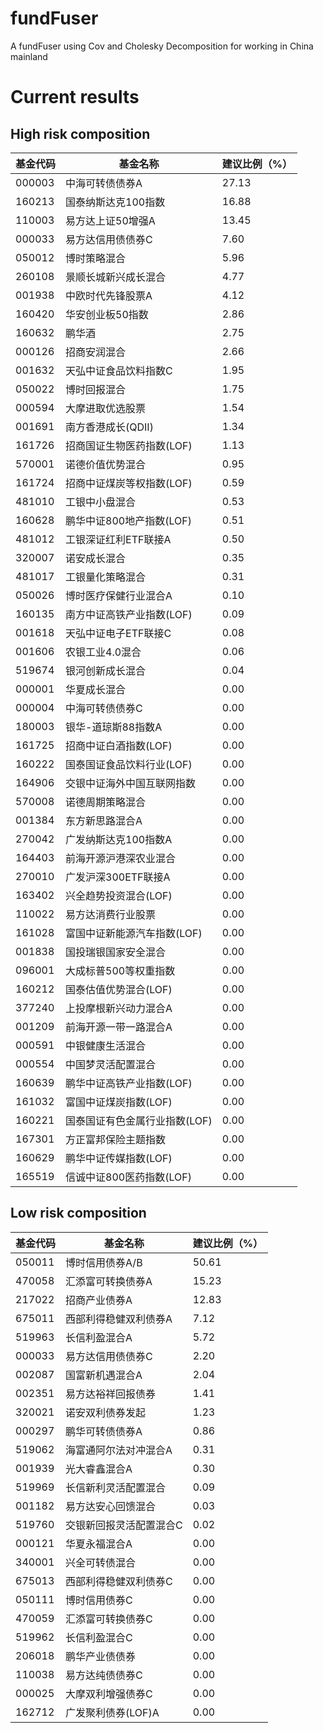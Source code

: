 # fundFuser
A fundFuser using Cov and Cholesky Decomposition for working in China mainland

# Current results
## High risk composition
|基金代码|基金名称|建议比例（%）|
|----|----|----|
| 000003 | 中海可转债债券A                    | 27.13 |
| 160213 | 国泰纳斯达克100指数                | 16.88 |
| 110003 | 易方达上证50增强A                  | 13.45 |
| 000033 | 易方达信用债债券C                  |  7.60 |
| 050012 | 博时策略混合                       |  5.96 |
| 260108 | 景顺长城新兴成长混合               |  4.77 |
| 001938 | 中欧时代先锋股票A                  |  4.12 |
| 160420 | 华安创业板50指数                   |  2.86 |
| 160632 | 鹏华酒                             |  2.75 |
| 000126 | 招商安润混合                       |  2.66 |
| 001632 | 天弘中证食品饮料指数C              |  1.95 |
| 050022 | 博时回报混合                       |  1.75 |
| 000594 | 大摩进取优选股票                   |  1.54 |
| 001691 | 南方香港成长(QDII)                 |  1.34 |
| 161726 | 招商国证生物医药指数(LOF)          |  1.13 |
| 570001 | 诺德价值优势混合                   |  0.95 |
| 161724 | 招商中证煤炭等权指数(LOF)          |  0.59 |
| 481010 | 工银中小盘混合                     |  0.53 |
| 160628 | 鹏华中证800地产指数(LOF)           |  0.51 |
| 481012 | 工银深证红利ETF联接A               |  0.50 |
| 320007 | 诺安成长混合                       |  0.35 |
| 481017 | 工银量化策略混合                   |  0.31 |
| 050026 | 博时医疗保健行业混合A              |  0.10 |
| 160135 | 南方中证高铁产业指数(LOF)          |  0.09 |
| 001618 | 天弘中证电子ETF联接C               |  0.08 |
| 001606 | 农银工业4.0混合                    |  0.06 |
| 519674 | 银河创新成长混合                   |  0.04 |
| 000001 | 华夏成长混合                       |  0.00 |
| 000004 | 中海可转债债券C                    |  0.00 |
| 180003 | 银华-道琼斯88指数A                 |  0.00 |
| 161725 | 招商中证白酒指数(LOF)              |  0.00 |
| 160222 | 国泰国证食品饮料行业(LOF)          |  0.00 |
| 164906 | 交银中证海外中国互联网指数         |  0.00 |
| 570008 | 诺德周期策略混合                   |  0.00 |
| 001384 | 东方新思路混合A                    |  0.00 |
| 270042 | 广发纳斯达克100指数A               |  0.00 |
| 164403 | 前海开源沪港深农业混合             |  0.00 |
| 270010 | 广发沪深300ETF联接A                |  0.00 |
| 163402 | 兴全趋势投资混合(LOF)              |  0.00 |
| 110022 | 易方达消费行业股票                 |  0.00 |
| 161028 | 富国中证新能源汽车指数(LOF)        |  0.00 |
| 001838 | 国投瑞银国家安全混合               |  0.00 |
| 096001 | 大成标普500等权重指数              |  0.00 |
| 160212 | 国泰估值优势混合(LOF)              |  0.00 |
| 377240 | 上投摩根新兴动力混合A              |  0.00 |
| 001209 | 前海开源一带一路混合A              |  0.00 |
| 000591 | 中银健康生活混合                   |  0.00 |
| 000554 | 中国梦灵活配置混合                 |  0.00 |
| 160639 | 鹏华中证高铁产业指数(LOF)          |  0.00 |
| 161032 | 富国中证煤炭指数(LOF)              |  0.00 |
| 160221 | 国泰国证有色金属行业指数(LOF)      |  0.00 |
| 167301 | 方正富邦保险主题指数               |  0.00 |
| 160629 | 鹏华中证传媒指数(LOF)              |  0.00 |
| 165519 | 信诚中证800医药指数(LOF)           |  0.00 |

## Low risk composition
|基金代码|基金名称|建议比例（%）|
|----|----|----|
| 050011 | 博时信用债券A/B                    | 50.61 |
| 470058 | 汇添富可转换债券A                  | 15.23 |
| 217022 | 招商产业债券A                      | 12.83 |
| 675011 | 西部利得稳健双利债券A              |  7.12 |
| 519963 | 长信利盈混合A                      |  5.72 |
| 000033 | 易方达信用债债券C                  |  2.20 |
| 002087 | 国富新机遇混合A                    |  2.04 |
| 002351 | 易方达裕祥回报债券                 |  1.41 |
| 320021 | 诺安双利债券发起                   |  1.23 |
| 000297 | 鹏华可转债债券A                    |  0.86 |
| 519062 | 海富通阿尔法对冲混合A              |  0.31 |
| 001939 | 光大睿鑫混合A                      |  0.30 |
| 519969 | 长信新利灵活配置混合               |  0.09 |
| 001182 | 易方达安心回馈混合                 |  0.03 |
| 519760 | 交银新回报灵活配置混合C            |  0.02 |
| 000121 | 华夏永福混合A                      |  0.00 |
| 340001 | 兴全可转债混合                     |  0.00 |
| 675013 | 西部利得稳健双利债券C              |  0.00 |
| 050111 | 博时信用债券C                      |  0.00 |
| 470059 | 汇添富可转换债券C                  |  0.00 |
| 519962 | 长信利盈混合C                      |  0.00 |
| 206018 | 鹏华产业债债券                     |  0.00 |
| 110038 | 易方达纯债债券C                    |  0.00 |
| 000025 | 大摩双利增强债券C                  |  0.00 |
| 162712 | 广发聚利债券(LOF)A                 |  0.00 |
